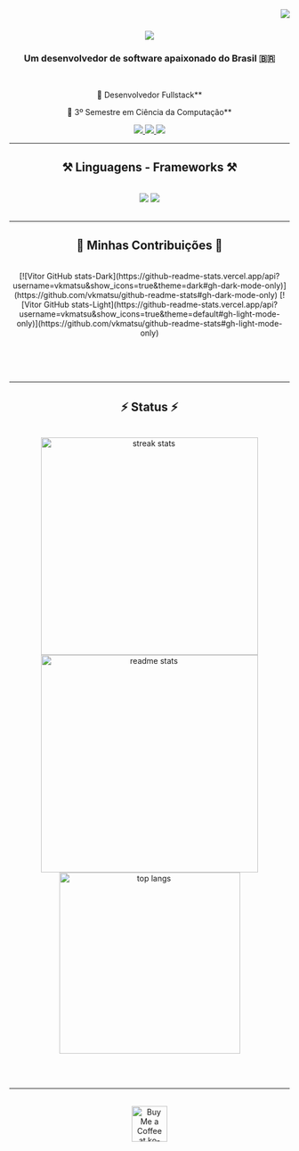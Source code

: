 <img align="right" src="https://visitor-badge.laobi.icu/badge?page_id=salesp07.salesp07" />

<h1 align="center">
    <img src="https://readme-typing-svg.herokuapp.com/?font=Righteous&size=35&center=true&vCenter=true&width=500&height=70&duration=4000&lines=Olá!+👋;+eu+sou+o+Vitor+Matsunaga!;" />
</h1>

<h3 align="center">Um desenvolvedor de software apaixonado do Brasil 🇧🇷</h3>

<br/>

<div align="center">
 
 🔭 Desenvolvedor Fullstack**
 
 🌱 3º Semestre em Ciência da Computação**


 </div>
 
<div align="center"> 
  <a href="mailto:vitormatsuuunaga@gmail.com">
    <img src="https://img.shields.io/badge/Gmail-333333?style=for-the-badge&logo=gmail&logoColor=red" />
  </a>
  <a href="www.linkedin.com/in/vítor-matsunaga-b0baa1313" target="_blank">
    <img src="https://img.shields.io/badge/LinkedIn-0077B5?style=for-the-badge&logo=linkedin&logoColor=white" target="_blank" />
  </a>
  <a href="https://vkmatsu.github.io" target="_blank">
     <img src="https://img.shields.io/badge/Portfolio-FF5722?style=for-the-badge&logo=todoist&logoColor=white" target="_blank" /> <!-- sqlite, safari, google-chrome are other good icon options -->
  </a>
</div>

 <hr/>
 
<h2 align="center">⚒️ Linguagens - Frameworks ⚒️</h2>
<br/>
<div align="center">
    <img src="https://skillicons.dev/icons?i=react,html,css,vscode,github,figma,git" />
    <img src="https://skillicons.dev/icons?i=nodejs,javascript,typescript,c,java,mysql" /><br>
</div>

<br/>
<hr/>

<div align="center">
  <h2>🐍 Minhas Contribuições 🐍</h2>
  <br>
  [![Vitor GitHub stats-Dark](https://github-readme-stats.vercel.app/api?username=vkmatsu&show_icons=true&theme=dark#gh-dark-mode-only)](https://github.com/vkmatsu/github-readme-stats#gh-dark-mode-only)
[![Vitor GitHub stats-Light](https://github-readme-stats.vercel.app/api?username=vkmatsu&show_icons=true&theme=default#gh-light-mode-only)](https://github.com/vkmatsu/github-readme-stats#gh-light-mode-only)
  
  <br/><br/><br/>
</div>

<hr/>

<h2 align="center">⚡ Status ⚡</h2>
<br>
<div align=center>
  <img width=390 src="https://github-readme-streak-stats-vkmatsu.vercel.app/?user=vkmatsu7&count_private=true&theme=react&border_radius=10" alt="streak stats"/>
  <img width=390 src="https://github-readme-stats-vkmatsu.vercel.app/api?username=vkmatsu&count_private=true&show_icons=true&theme=react&rank_icon=github&border_radius=10" alt="readme stats" />
  <br/>
  <img width=325 align="center" src="https://github-readme-stats-vkmatsu.vercel.app/api/top-langs/?username=vkmatsu&hide=HTML&langs_count=8&layout=compact&theme=react&border_radius=10&size_weight=0.5&count_weight=0.5&exclude_repo=github-readme-stats" alt="top langs" />
</div>

<br/><br/>

<hr/>

<br/>

<div align="center">
<a href='https://ko-fi.com/V7V4RAK9C' target='_blank'><img height='64' style='border:0px;height:64px;' src='https://storage.ko-fi.com/cdn/kofi1.png?v=3' border='0' alt='Buy Me a Coffee at ko-fi.com' /></a>
</div>

<br/>
